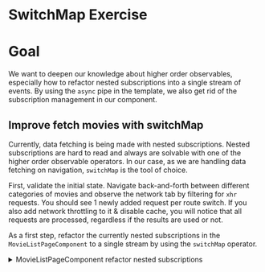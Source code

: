 # SwitchMap Exercise

# Goal

We want to deepen our knowledge about higher order observables, especially how to refactor nested subscriptions into a single stream of events.
By using the `async` pipe in the template, we also get rid of the subscription management in our component.


## Improve fetch movies with switchMap

Currently, data fetching is being made with nested subscriptions. Nested subscriptions are hard to read and always are solvable with one of the higher order observable operators.
In our case, as we are handling data fetching on navigation, `switchMap` is the tool of choice.

First, validate the initial state. Navigate back-and-forth between different categories of movies and observe the network tab by filtering for `xhr` requests.
You should see 1 newly added request per route switch. If you also add network throttling to it & disable cache, you will notice that all requests are processed, regardless
if the results are used or not.

As a first step, refactor the currently nested subscriptions in the `MovieListPageComponent` to a single stream by using the `switchMap` operator.

<details>
  <summary>MovieListPageComponent refactor nested subscriptions</summary>

```ts

// movie-list-page.component.ts

 this.activatedRoute.params.pipe(switchMap(params => {
   if (params['category']) {
     this.movieService.getMovieList(params['category']).subscribe(
       movies => this.movies = movies
     )
   } else {
     this.movieService.getMoviesByGenre(params['id']).subscribe(
       movies => this.movies = movies
     );
   }
}));

```

</details>

